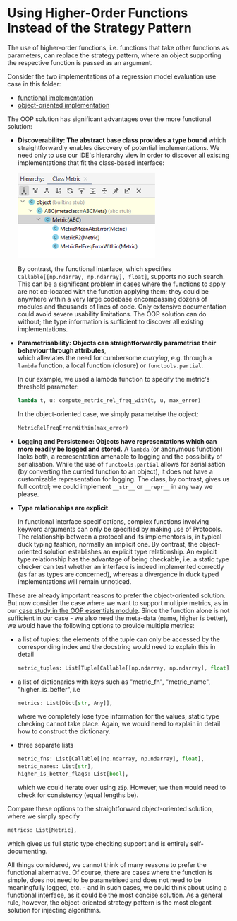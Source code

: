 # Using Higher-Order Functions Instead of the Strategy Pattern

The use of higher-order functions, i.e. functions that take other functions as parameters, can replace the strategy pattern, where an object supporting the respective function is passed as an argument.

Consider the two implementations of a regression model evaluation use case in this folder:
  * [functional implementation](regressor_evaluation_functional.py)
  * [object-oriented implementation](regressor_evaluation_oop.py)

The OOP solution has significant advantages over the more functional solution: 

- **Discoverability: The abstract base class provides a type bound** which straightforwardly enables discovery of potential implementations.
  We need only to use our IDE's hierarchy view in order to discover all existing implementations that fit the class-based interface:

  ![Hierarchy View](../../oop-essentials/ide-features/res/hierarchy_intellij.png)
 
  By contrast, the functional interface, which specifies `Callable[[np.ndarray, np.ndarray], float]`, supports no such search.
  This can be a significant problem in cases where the functions to apply are not co-located with the function applying them; they could be anywhere within a very large codebase encompassing dozens of modules and thousands of lines of code. Only extensive documentation could avoid severe usability limitations. 
   The OOP solution can do without; the type information is sufficient to discover all existing implementations.

- **Parametrisability: Objects can straightforwardly parametrise their behaviour through attributes**,   
  which alleviates the need for cumbersome *currying*, e.g. through a `lambda` function, a local function (closure) or `functools.partial`.
  
  In our example, we used a lambda function to specify the metric's threshold parameter:
  ```python
  lambda t, u: compute_metric_rel_freq_with(t, u, max_error)
  ```
  
  In the object-oriented case, we simply parametrise the object:
  ```python
  MetricRelFreqErrorWithin(max_error)
  ```
  
- **Logging and Persistence: Objects have representations which can more readily be logged and stored.** 
  A `lambda` (or anonymous function) lacks both, a representation amenable to logging and 
  the possibility of serialisation. 
  While the use of `functools.partial` allows for serialisation (by converting the curried function to an object), it does not have a customizable representation for logging.
  The class, by contrast, gives us full control; we could implement `__str__` or `__repr__` in any way we please.

- **Type relationships are explicit**.

  In functional interface specifications, complex functions involving keyword arguments can only be specified by making use of Protocols. 
  The relationship between a protocol and its implementors is, in typical duck typing fashion, normally an implicit one.
  By contrast, the object-oriented solution establishes an explicit type relationship.
  An explicit type relationship has the advantage of being checkable, i.e. a static type checker can test whether an interface is indeed implemented correctly (as far as types are concerned), whereas a divergence in duck typed implementations will remain unnoticed.

These are already important reasons to prefer the object-oriented solution.
But now consider the case where we want to support multiple metrics, as in our [case study in the OOP essentials module](../../oop-essentials/02d-case-study-3-metric-abstraction/README.md).
Since the function alone is not sufficient in our case - we also need the meta-data (name, higher is better),
we would have the following options to provide multiple metrics:

 * a list of tuples: the elements of the tuple can only be accessed by the corresponding index and the docstring would need to explain this in detail

   ```python
   metric_tuples: List[Tuple[Callable[[np.ndarray, np.ndarray], float], str, bool]],
   ```

 * a list of dictionaries with keys such as "metric_fn", "metric_name", "higher_is_better", i.e 

   ```python
   metrics: List[Dict[str, Any]],
   ```
   
   where we completely lose type information for the values; static type checking cannot take place.
   Again, we would need to explain in detail how to construct the dictionary.

 * three separate lists
 
   ```python
   metric_fns: List[Callable[[np.ndarray, np.ndarray], float],
   metric_names: List[str],
   higher_is_better_flags: List[bool],
   ```

   which we could iterate over using `zip`. However, we then would need to check for consistency (equal lengths be).

Compare these options to the straightforward object-oriented solution, where we simply specify

   ```python
   metrics: List[Metric],
   ```

which gives us full static type checking support and is entirely self-documenting.

All things considered, we cannot think of many reasons to prefer the functional alternative.
Of course, there are cases where the function is simple, does not need to be parametrised and does not need to be meaningfully logged, etc. - and in such cases, we could think about using a functional interface, as it could be the most concise solution.
As a general rule, however, the object-oriented strategy pattern is the most elegant solution for injecting algorithms.